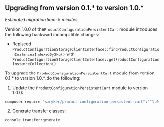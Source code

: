 ## Upgrading from version 0.1.* to version 1.0.*

*Estimated migration time: 5 minutes*

Version 1.0.0 of the`ProductConfigurationPersistentCart` module introduces the following backward incompatible changes:

- Replaced `ProductConfigurationStorageClientInterface::findProductConfigurationInstancesIndexedBySku()` with `ProductConfigurationStorageClientInterface::getProductConfigurationInstanceCollection()`

To upgrade the `ProductConfigurationPersistentCart` module from version 0.1.* to version 1.0.*, do the following:

1. Update the `ProductConfigurationPersistentCart` module to version 1.0.0:

```bash
composer require "spryker/product-configuration-persistent-cart":"^1.0.0" --update-with-dependencies
```

2. Generate transfer classes:

```bash
console transfer:generate
```